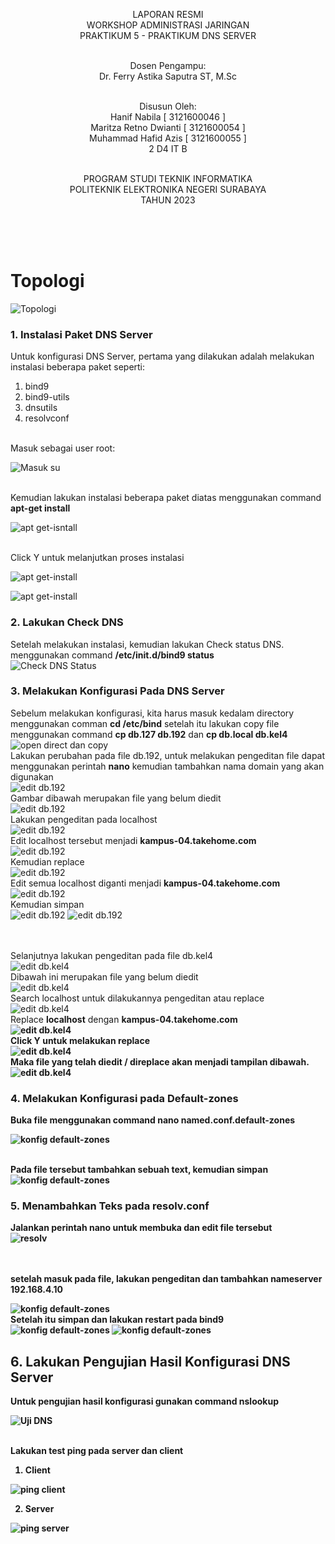 <p align=center>
LAPORAN RESMI <br>
WORKSHOP ADMINISTRASI JARINGAN </br>
PRAKTIKUM 5 - PRAKTIKUM DNS SERVER<br><br>

<p align=center>
Dosen Pengampu:<br>
Dr. Ferry Astika Saputra ST, M.Sc<br><br>

<p align=center>
Disusun Oleh:<br>
Hanif Nabila [ 3121600046 ]<br>
Maritza Retno Dwianti [ 3121600054 ]<br>
Muhammad Hafid Azis [ 3121600055 ]<br>
2 D4 IT B<br><br>

<p align=center>
PROGRAM STUDI TEKNIK INFORMATIKA<br>
POLITEKNIK ELEKTRONIKA NEGERI SURABAYA<br>
TAHUN 2023
</p>
<br><br><br>

# Topologi
![Topologi](img/Topologi.jpg)

### 1. Instalasi Paket DNS Server
Untuk konfigurasi DNS Server, pertama yang dilakukan adalah melakukan instalasi beberapa paket seperti:<br>
1. bind9
2. bind9-utils
3. dnsutils
4. resolvconf
<br>
Masuk sebagai user root:<br>

![Masuk su](img/1.jpeg)

<br>Kemudian lakukan instalasi beberapa paket diatas menggunakan command <b> apt-get install</b><br>

![apt get-isntall](img/2.jpeg)

<br>Click Y untuk melanjutkan proses instalasi<br>

![apt get-install](img/3.jpeg)

![apt get-install](img/4.jpeg)

### 2. Lakukan Check DNS 
Setelah melakukan instalasi, kemudian lakukan Check status DNS. menggunakan command <b>/etc/init.d/bind9 status</b><br>
![Check DNS Status](img/5.jpeg)

### 3. Melakukan Konfigurasi Pada DNS Server
Sebelum melakukan konfigurasi, kita harus masuk kedalam directory menggunakan comman <b>cd /etc/bind</b> setelah itu lakukan copy file menggunakan command <b>cp db.127 db.192</b> dan <b>cp db.local db.kel4</b><br>
![open direct dan copy](img/6.jpeg)
<br>Lakukan perubahan pada file db.192, untuk melakukan pengeditan file dapat menggunakan perintah <b>nano</b> kemudian tambahkan nama domain yang akan digunakan<br>
![edit db.192](img/7.jpeg)
<br>Gambar dibawah merupakan file yang belum diedit<br>
![edit db.192](img/8.jpeg)
<br>Lakukan pengeditan pada localhost<br>
![edit db.192](img/9.jpeg)
<br>Edit localhost tersebut menjadi <b>kampus-04.takehome.com</b><br>
![edit db.192](img/10.jpeg)
<br>Kemudian replace<br>
![edit db.192](img/11.jpeg)
<br>Edit semua localhost diganti menjadi <b>kampus-04.takehome.com</b><br>
![edit db.192](img/12.jpeg)
<br>Kemudian simpan<br>
![edit db.192](img/13.jpeg)
![edit db.192](img/14.jpeg)

<br><br>Selanjutnya lakukan pengeditan pada file db.kel4<br>
![edit db.kel4](img/15.jpeg)
<br>Dibawah ini merupakan file yang belum diedit<br>
![edit db.kel4](img/16.jpeg)
<br>Search localhost untuk dilakukannya pengeditan atau replace<br>
![edit db.kel4](img/17.jpeg)
<br>Replace <b>localhost</b> dengan <b>kampus-04.takehome.com<br>
![edit db.kel4](img/18.jpeg)
<br>Click Y untuk melakukan replace<br>
![edit db.kel4](img/19.jpeg)
<br>Maka file yang telah diedit / direplace akan menjadi tampilan dibawah.<br>
![edit db.kel4](img/20.jpeg)

### 4. Melakukan Konfigurasi pada Default-zones

Buka file menggunakan command <b>nano named.conf.default-zones</b><br>

![konfig default-zones](img/21.jpeg)

<br>Pada file tersebut tambahkan sebuah text, kemudian simpan<br>
![konfig default-zones](img/22.jpeg)

### 5. Menambahkan Teks pada resolv.conf
Jalankan perintah nano untuk membuka dan edit file tersebut<br>
![resolv](img/23.jpeg)

<br><br>setelah masuk pada file, lakukan pengeditan dan tambahkan <b>nameserver 192.168.4.10</b><br>

![konfig default-zones](img/24.jpeg)
<br>Setelah itu simpan dan lakukan restart pada bind9<br>
![konfig default-zones](img/25.jpeg)
![konfig default-zones](img/26.jpeg)

## 6. Lakukan Pengujian Hasil Konfigurasi DNS Server

Untuk pengujian hasil konfigurasi gunakan command nslookup<br>

![Uji DNS](img/27.jpeg)

<br>Lakukan test ping pada server dan client<br>
1. Client<br>
  
![ping client](img/28.jpeg)
  
2. Server<br>
  
![ping server](img/29.jpeg)